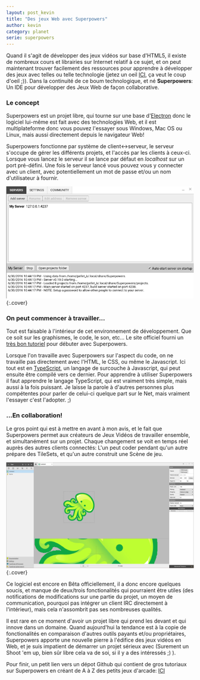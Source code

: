 ```yaml
---
layout: post_kevin
title: "Des jeux Web avec Superpowers"
author: kevin
category: planet
serie: superpowers
---
```


Quand il s'agit de développer des jeux vidéos sur base d'HTML5, il existe de nombreux cours et librairies sur Internet relatif à ce sujet, et on peut maintenant trouver facilement des ressources pour apprendre à développer des jeux avec telles ou telle technologie (jetez un oeil [ICI](https://hacks.mozilla.org/2016/02/html-5-game-development-video-series/), ça veut le coup d'oeil ;)). Dans la continuité de ce boum technologique, et né __Superpowers__: Un IDE pour développer des Jeux Web de façon collaborative.

<!--break-->

### Le concept

Superpowers est un projet libre, qui tourne sur une base d'[Electron](http://electron.atom.io/) donc le logiciel lui-même est fait avec des technologies Web, et il est multiplateforme donc vous pouvez l'essayer sous Windows, Mac OS ou Linux, mais aussi directement depuis le navigateur Web!

Superpowers fonctionne par système de client\<-\>serveur, le serveur s'occupe de gérer les différents projets, et l'accès par les clients à ceux-ci. Lorsque vous lancez le serveur il se lance par défaut en _localhost_ sur un port pré-défini. Une fois le serveur lancé vous pouvez vous y connecter avec un client, avec potentiellement un mot de passe et/ou un nom d'utilisateur à fournir.

![superpowers_01](/images/superpowers_01.png){:.cover}

### On peut commencer à travailler...

Tout est faisable à l'intérieur de cet environnement de développement. Que ce soit sur les graphismes, le code, le son, etc... Le site officiel fourni un [très bon tutoriel](http://docs.superpowers-html5.com/fr/bien-demarrer/a-propos-de-superpowers) pour débuter avec Superpowers.

Lorsque l'on travaille avec Superpowers sur l'aspect du code, on ne travaille pas directement avec l'HTML, le CSS, ou même le Javascript. Ici tout est en [TypeScript](http://www.typescriptlang.org/), un langage de surcouche à Javascript, qui peut ensuite être compilé vers ce dernier. Pour apprendre à utiliser Superpowers il faut apprendre le langage TypeScript, qui est vraiment très simple, mais aussi à la fois puissant. Je laisse la parole à d'autres personnes plus compétentes pour parler de celui-ci quelque part sur le Net, mais vraiment l'essayer c'est l'adopter. ;)

### ...En collaboration!

Le gros point qui est à mettre en avant à mon avis, et le fait que Superpowers permet aux créateurs de Jeux Vidéos de travailler ensemble, et simultanément sur un projet. Chaque changement se voit en temps réel auprès des autres clients connectés: L'un peut coder pendant qu'un autre prépare des TileSets, et qu'un autre construit une Scène de jeu.

![superpowers_02](/images/superpowers_02.png){:.cover}

Ce logiciel est encore en Bêta officiellement, il a donc encore quelques soucis, et manque de deux/trois fonctionalités qui pourraient être utiles (des notifications de modifications sur une partie du projet, un moyen de communication, pourquoi pas intégrer un client IRC directement à l'intérieur), mais cela n'assombrit pas ses nombreuses qualités.

Il est rare en ce moment d'avoir un projet libre qui prend les devant et qui innove dans un domaine. Quand aujourd'hui la tendance est à la copie de fonctionalités en comparaison d'autres outils payants et/ou propriétaires, Superpowers apporte une nouvelle pierre à l'édifice des jeux vidéos en Web, et je suis impatient de démarrer un projet sérieux avec (Surement un Shoot 'em up, bien sûr libre cela va de soi, si il y a des intéressés ;) ).

Pour finir, un petit lien vers un dépot Github qui contient de gros tutoriaux sur Superpowers en créant de A à Z des petits jeux d'arcade: [ICI](https://github.com/mseyne/superpowers-tutorials)
